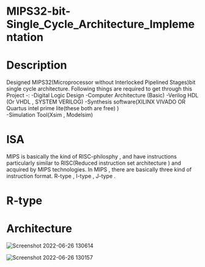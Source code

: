 # MIPS32-bit-Single_Cycle_Architecture_Implementation

# Description
Designed MIPS32(Microprocessor without Interlocked Pipelined Stages)bit single cycle architecture.
Following things are required to get through this Project -:
       -Digital Logic Design
       -Computer Architecture (Basic)
       -Verilog HDL (Or VHDL , SYSTEM VERILOG)
       -Synthesis software(XILINX VIVADO OR Quartus intel prime lite(these both are free) )\
       -Simulation Tool(Xsim , Modelsim)
       
# ISA
  MIPS is basically the kind of RISC-philosphy , and have instructions particularly similar to RISC(Reduced instruction set architecture ) and acquired by MIPS technologies.
  In MIPS , there are basically three kind of instruction format.
  R-type , I-type , J-type .
  # R-type 

# Architecture
![Screenshot 2022-06-26 130614](https://user-images.githubusercontent.com/98607828/175804375-ceb35435-219e-42f3-87d5-7ab6588e048b.jpg)

![Screenshot 2022-06-26 130157](https://user-images.githubusercontent.com/98607828/175804284-ea8c9482-dd96-43f6-9bf6-933bca9b1de1.jpg)
